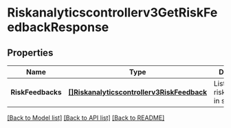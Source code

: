 # Riskanalyticscontrollerv3GetRiskFeedbackResponse

## Properties
Name | Type | Description | Notes
------------ | ------------- | ------------- | -------------
**RiskFeedbacks** | [**[]Riskanalyticscontrollerv3RiskFeedback**](riskanalyticscontrollerv3RiskFeedback.md) | List of risk_feedbacks in status NEW. | [optional] [default to null]

[[Back to Model list]](../README.md#documentation-for-models) [[Back to API list]](../README.md#documentation-for-api-endpoints) [[Back to README]](../README.md)

